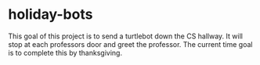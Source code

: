 # holiday-bots
This goal of this project is to send a turtlebot down the CS hallway. It will stop at each professors door and greet the professor.
The current time goal is to complete this by thanksgiving.
